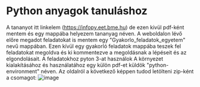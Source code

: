 # Python anyagok tanuláshoz
A tananyot itt linkelem (https://infopy.eet.bme.hu) de ezen kivül pdf-ként mentem és egy mappába helyezem tananyag néven.
A weboldalon lévő előre megadot feladatokat is mentem egy "Gyakorlo_feladatok_egyetem" nevű mappában.
Ezen kívül egy gyakorló feladatok mappába teszek fel feladatokat megoldva és ki kommentezve a megoldásnak a lépéseit és az elgondolásait.
A feladatokhoz pyton 3-at használok
A környezet kialakításához és használatához egy külön pdf-et küldök "python-environment" néven.
Az oldalról a következő képpen tudod letölteni zip-ként a csomagot:
![image](https://github.com/Dungscer/PythonHelpForProgramming/assets/35132282/77125bff-b9d6-4f75-b954-913b8b6edc27)
